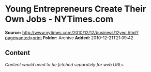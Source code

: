 # Young Entrepreneurs Create Their Own Jobs - NYTimes.com

**Source:** http://www.nytimes.com/2010/12/12/business/12yec.html?pagewanted=print
**Folder:** Archive
**Added:** 2010-12-21T21:09:42




## Content
*Content would need to be fetched separately for web URLs*
